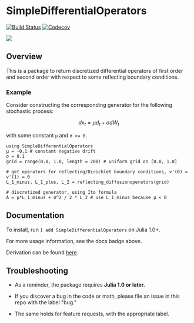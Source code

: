 # SimpleDifferentialOperators

[![Build Status](https://travis-ci.com/QuantEcon/SimpleDifferentialOperators.jl.svg?branch=master)](https://travis-ci.com/QuantEcon/SimpleDifferentialOperators.jl)
[![Codecov](https://codecov.io/gh/QuantEcon/SimpleDifferentialOperators.jl/branch/master/graph/badge.svg)](https://codecov.io/gh/QuantEcon/SimpleDifferentialOperators.jl)

[![](https://img.shields.io/badge/docs-blue.svg)](https://QuantEcon.github.io/SimpleDifferentialOperators.jl/latest)

## Overview
This is a package to return discretized differential operators of first order and second order with respect to some reflecting boundary conditions.

### Example

Consider constructing the corresponding generator for the following stochastic process:
```math
d x_t = μ d_t + σ dW_t  
```
with some constant `μ` and `σ >= 0`.

```
using SimpleDifferentialOperators
μ = -0.1 # constant negative drift
σ = 0.1
grid = range(0.0, 1.0, length = 200) # uniform grid on [0.0, 1.0]

# get operators for reflecting/Dirichlet boundary conditions, v'(0) = v'(1) = 0
L_1_minus, L_1_plus, L_2 = reflecting_diffusionoperators(grid)

# discretized generator, using Ito formula
A = μ*L_1_minus + σ^2 / 2 * L_2 # use L_1_minus because μ < 0  
```

## Documentation

To install, run `] add SimpleDifferentialOperators` on Julia 1.0+.

For more usage information, see the docs badge above.

Derivation can be found [here](https://github.com/ubcecon/computing_and_datascience/blob/master/continuous_time_methods/notes/differential-operator-on-irregular-grids.tex).

## Troubleshooting

* As a reminder, the package requires **Julia 1.0 or later.**

* If you discover a bug in the code or math, please file an issue in this repo with the label "bug."

* The same holds for feature requests, with the appropriate label.
